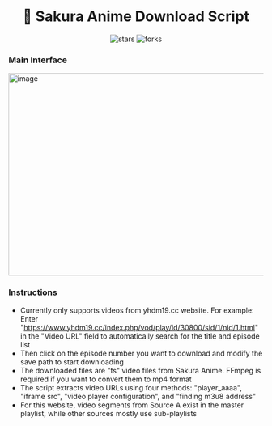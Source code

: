 <div align="center">
  <h1>🌸 Sakura Anime Download Script</h1>
  <p>
    <img src="https://img.shields.io/github/stars/Kamio-Misuzu/GUET_Share?style=social" alt="stars">
    <img src="https://img.shields.io/github/forks/Kamio-Misuzu/GUET_Share?style=social" alt="forks">
  </p>
</div>

### Main Interface
<img width="600" height="400" alt="image" src="https://github.com/user-attachments/assets/740d75c2-762b-480f-9145-4cd6f8b935b4" />

### Instructions
- Currently only supports videos from yhdm19.cc website. For example: Enter "https://www.yhdm19.cc/index.php/vod/play/id/30800/sid/1/nid/1.html" in the "Video URL" field to automatically search for the title and episode list
- Then click on the episode number you want to download and modify the save path to start downloading
- The downloaded files are "ts" video files from Sakura Anime. FFmpeg is required if you want to convert them to mp4 format
- The script extracts video URLs using four methods: "player_aaaa", "iframe src", "video player configuration", and "finding m3u8 address"
- For this website, video segments from Source A exist in the master playlist, while other sources mostly use sub-playlists
